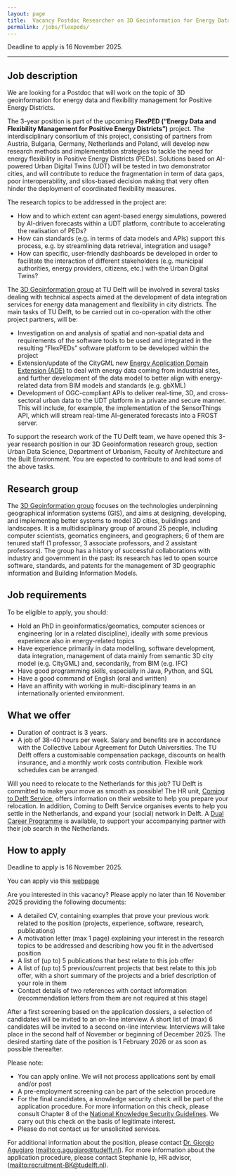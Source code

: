 ```yaml
---
layout: page
title:  Vacancy Postdoc Researcher on 3D Geoinformation for Energy Data and Flexibility Management for PEDs
permalink: /jobs/flexpeds/
---
```


<div class="alert alert-info" role="alert">
Deadline to apply is 16 November 2025.
</div>

<!--
<div class="alert alert-danger" role="alert">As of 16 November 2025 the application deadline has passed, it is not possible to apply anymore. We thank all the applicants for their interest.</div>
-->
<!--
<div class="row">
	<div class="col-sm-12 col-xs-12"><img class="img-responsive" src="{{ "xxxx.jpg" }}"></div>
</div>
-->

- - - 

## Job description
We are looking for a Postdoc that will work on the topic of 3D geoinformation for energy data and flexibility management for Positive Energy Districts.

The 3-year position is part of the upcoming **FlexPED (“Energy Data and Flexibility Management for Positive Energy Districts”)** project. The interdisciplinary consortium of this project, consisting of partners from Austria, Bulgaria, Germany, Netherlands and Poland, will develop new research methods and implementation strategies to tackle the need for energy flexibility in Positive Energy Districts (PEDs). Solutions based on AI-powered Urban Digital Twins (UDT) will be tested in two demonstrator cities, and will contribute to reduce the fragmentation in term of data gaps, poor interoperability, and silos-based decision making that very often hinder the deployment of coordinated flexibility measures.

The research topics to be addressed in the project are:
- How and to which extent can agent-based energy simulations, powered by AI-driven forecasts within a UDT platform, contribute to accelerating the realisation of PEDs?
- How can standards (e.g. in terms of data models and APIs) support this process, e.g. by streamlining data retrieval, integration and usage?
- How can specific, user-friendly dashboards be developed in order to facilitate the interaction of different stakeholders (e.g. municipal authorities, energy providers, citizens, etc.) with the Urban Digital Twins?

The [3D Geoinformation group](https://3d.bk.tudelft.nl) at TU Delft will be involved in several tasks dealing with technical aspects aimed at the development of data integration services for energy data management and flexibility in city districts. The main tasks of TU Delft, to be carried out in co-operation with the other project partners, will be:
- Investigation on and analysis of spatial and non-spatial data and requirements of the software tools to be used and integrated in the resulting “FlexPEDs” software platform to be developed within the project
- Extension/update of the CityGML new [Energy Application Domain Extension (ADE)](https://github.com/tudelft3d/Energy_ADE) to deal with energy data coming from industrial sites, and further development of the data model to better align with energy-related data from BIM models and standards (e.g. gbXML)
- Development of OGC-compliant APIs to deliver real-time, 3D, and cross-sectoral urban data to the UDT platform in a private and secure manner. This will include, for example, the implementation of the SensorThings API, which will stream real-time AI-generated forecasts into a FROST server.

To support the research work of the TU Delft team, we have opened this 3-year research position in our 3D Geoinformation research group, section Urban Data Science, Department of Urbanism, Faculty of Architecture and the Built Environment. You are expected to contribute to and lead some of the above tasks.

## Research group
The [3D Geoinformation group](https://3d.bk.tudelft.nl/) focuses on the technologies underpinning geographical information systems (GIS), and aims at designing, developing, and implementing better systems to model 3D cities, buildings and landscapes. It is a multidisciplinary group of around 25 people, including computer scientists, geomatics engineers, and geographers; 6 of them are tenured staff (1 professor, 3 associate professors, and 2 assistant professors). The group has a history of successful collaborations with industry and government in the past: its research has led to open source software, standards, and patents for the management of 3D geographic information and Building Information Models.

## Job requirements
<!-- 600 char --> 
To be eligible to apply, you should:
- Hold an PhD in geoinformatics/geomatics, computer sciences or engineering (or in a related discipline), ideally with some previous experience also in energy-related topics
- Have experience primarily in data modelling, software development, data integration, management of data mainly from semantic 3D city model (e.g. CityGML) and, secondarily, from BIM (e.g. IFC)
- Have good programming skills, especially in Java, Python, and SQL
- Have a good command of English (oral and written)
- Have an affinity with working in multi-disciplinary teams in an internationally oriented environment.


## What we offer
- Duration of contract is 3 years.
- A job of 38-40 hours per week. 
Salary and benefits are in accordance with the Collective Labour Agreement for Dutch Universities. The TU Delft offers a customisable compensation package, discounts on health insurance, and a monthly work costs contribution. Flexible work schedules can be arranged. 

Will you need to relocate to the Netherlands for this job? TU Delft is committed to make your move as smooth as possible! The HR unit, [Coming to Delft Service](https://www.tudelft.nl/en/about-tu-delft/working-at-tu-delft/coming-to-the-netherlands-tu-delft/support-for-international-employees), offers information on their website to help you prepare your relocation. In addition, Coming to Delft Service organises events to help you settle in the Netherlands, and expand your (social) network in Delft. A [Dual Career Programme](https://www.tudelft.nl/en/about-tu-delft/working-at-tu-delft/coming-to-the-netherlands-tu-delft/support-for-international-employees/at-tu-delft/dual-career-programme) is available, to support your accompanying partner with their job search in the Netherlands.  

## How to apply

<div class="alert alert-info" role="alert">
Deadline to apply is 16 November 2025.
</div>

You can apply via this [webpage](https://careers.tudelft.nl/job/Delft-Postdoc-in-3D-Geoinformation-for-Energy-Data-and-Flexibility-Management-for-PEDs-2628-CD/1329353557/)

Are you interested in this vacancy? Please apply no later than 16 November 2025 providing the following documents:
- A detailed CV, containing examples that prove your previous work related to the position (projects, experience, software, research, publications)
- A motivation letter (max 1 page) explaining your interest in the research topics to be addressed and describing how you fit in the advertised position
- A list of (up to) 5 publications that best relate to this job offer
- A list of (up to) 5 previous/current projects that best relate to this job offer, with a short summary of the projects and a brief description of your role in them
- Contact details of two references with contact information (recommendation letters from them are not required at this stage)

After a first screening based on the application dossiers, a selection of candidates will be invited to an on-line interview. A short list of (max) 6 candidates will be invited to a second on-line interview. Interviews will take place in the second half of November or beginning of December 2025. The desired starting date of the position is 1 February 2026 or as soon as possible thereafter.
 
Please note:
- You can apply online. We will not process applications sent by email and/or post
- A pre-employment screening can be part of the selection procedure
- For the final candidates, a knowledge security check will be part of the application procedure. For more information on this check, please consult Chapter 8 of the [National Knowledge Security Guidelines](https://open.overheid.nl/documenten/ronl-5379d1b4f8b9784bf518251032507a965be9c92d/pdf). We carry out this check on the basis of legitimate interest.
- Please do not contact us for unsolicited services.

For additional information about the position, please contact [Dr. Giorgio Agugiaro](https://3d.bk.tudelft.nl/gagugiaro/) (<mailto:g.agugiaro@tudelft.nl>).
For more information about the application procedure, please contact Stephanie Ip, HR advisor, (<mailto:recruitment-BK@tudelft.nl>).  